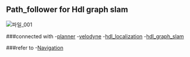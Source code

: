 ## Path_follower for Hdl graph slam 
![파일_001](https://user-images.githubusercontent.com/54614865/103155118-fa723580-47df-11eb-8e42-84dd4e777321.png)

###connected with
-[planner](https://github.com/hyunbeen99/planner)
-[velodyne](https://github.com/ros-drivers/velodyne)
-[hdl_localization](https://github.com/hyunbeen99/kuuve_localization)
-[hdl_graph_slam](https://github.com/hyunbeen99/kuuve_slam)

###refer to
-[Navigation](http://wiki.ros.org/navigation)
